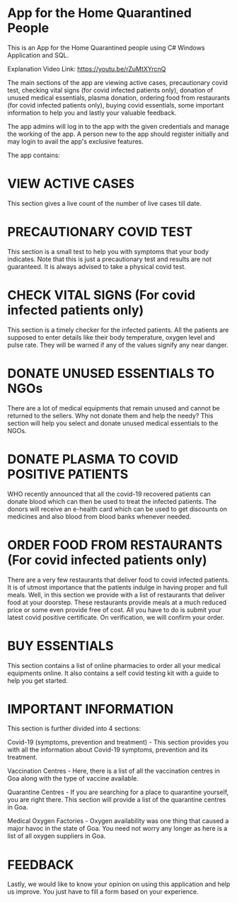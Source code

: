 # App for the Home Quarantined People
 This is an App for the Home Quarantined people using C# Windows Application and SQL.
 
Explanation Video Link: https://youtu.be/rZuMtXYrcnQ

The main sections of the app are viewing active cases, precautionary covid test, checking vital signs (for covid infected patients only), donation of unused medical essentials, plasma donation, ordering food from restaurants (for covid infected patients only), buying covid essentials, some important information to help you and lastly your valuable feedback.

The app admins will log in to the app with the given credentials and manage the working of the app. A person new to the app should register initially and may login to avail the app's exclusive features.

The app contains:

# VIEW ACTIVE CASES
This section gives a live count of the number of live cases till date.

# PRECAUTIONARY COVID TEST
This section is a small test to help you with symptoms that your body indicates. Note that this is just a precautionary test and results are not guaranteed. It is always advised to take a physical covid test.

# CHECK VITAL SIGNS (For covid infected patients only) 
This section is a timely checker for the infected patients. All the patients are supposed to enter details like their body temperature, oxygen level and pulse rate. They will be warned if any of the values signify any near danger.

# DONATE UNUSED ESSENTIALS TO NGOs
There are a lot of medical equipments that remain unused and cannot be returned to the sellers. Why not donate them and help the needy? This section will help you select and donate unused medical essentials to the NGOs.

# DONATE PLASMA TO COVID POSITIVE PATIENTS 
WHO recently announced that all the covid-19 recovered patients can donate blood which can then be used to treat the infected patients. The donors will receive an e-health card which can be used to get discounts on medicines and also blood from blood banks whenever needed.

# ORDER FOOD FROM RESTAURANTS (For covid infected patients only)
There are a very few restaurants that deliver food to covid infected patients. It is of utmost importance that the patients indulge in having proper and full meals. Well, in this section we provide with a list of restaurants that deliver food at your doorstep. These restaurants provide meals at a much reduced price or some even provide free of cost. All you have to do is submit your latest covid positive certificate. On verification, we will confirm your order.

# BUY ESSENTIALS
This section contains a list of online pharmacies to order all your medical equipments online. It also contains a self covid testing kit with a guide to help you get started.

# IMPORTANT INFORMATION
This section is further divided into 4 sections:

Covid-19 (symptoms, prevention and treatment) - This section provides you with all the information about Covid-19 symptoms, prevention and its treatment.

Vaccination Centres - Here, there is a list of all the vaccination centres in Goa along with the type of vaccine available.

Quarantine Centres - If you are searching for a place to quarantine yourself, you are right there. This section will provide a list of the quarantine centres in Goa.

Medical Oxygen Factories - Oxygen availability was one thing that caused a major havoc in the state of Goa. You need not worry any longer as here is a list of all oxygen suppliers in Goa.

# FEEDBACK
Lastly, we would like to know your opinion on using this application and help us improve. You just have to fill a form based on your experience.
